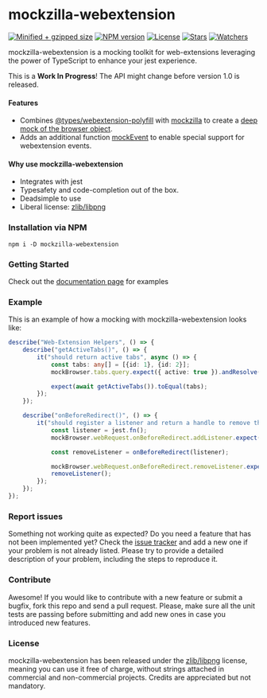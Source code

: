 # mockzilla-webextension

[![Minified + gzipped size](https://badgen.net/bundlephobia/minzip/mockzilla-webextension)](https://www.npmjs.com/package/mockzilla-webextension)
[![NPM version](https://badgen.net/npm/v/mockzilla-webextension)](https://www.npmjs.com/package/mockzilla-webextension)
[![License](https://badgen.net/github/license/lusito/mockzilla-webextension)](https://github.com/lusito/mockzilla-webextension/blob/master/LICENSE)
[![Stars](https://badgen.net/github/stars/lusito/mockzilla-webextension)](https://github.com/lusito/mockzilla-webextension)
[![Watchers](https://badgen.net/github/watchers/lusito/mockzilla-webextension)](https://github.com/lusito/mockzilla-webextension)

mockzilla-webextension is a mocking toolkit for web-extensions leveraging the power of TypeScript to enhance your jest experience.

This is a **Work In Progress**! The API might change before version 1.0 is released.

#### Features

- Combines [@types/webextension-polyfill](https://github.com/lusito/webextension-polyfill-ts) with [mockzilla](https://github.com/lusito/mockzilla) to create a [deep mock of the browser object](https://lusito.github.io/mockzilla-webextension/browser.html).
- Adds an additional function [mockEvent](https://lusito.github.io/mockzilla-webextension/mock-event.html) to enable special support for webextension events.

#### Why use mockzilla-webextension

- Integrates with jest
- Typesafety and code-completion out of the box.
- Deadsimple to use
- Liberal license: [zlib/libpng](https://github.com/Lusito/mockzilla-webextension/blob/master/LICENSE)

### Installation via NPM

```npm i -D mockzilla-webextension```

### Getting Started

Check out the [documentation page](https://lusito.github.io/mockzilla-webextension/) for examples

### Example

This is an example of how a mocking with mockzilla-webextension looks like:

```TypeScript
describe("Web-Extension Helpers", () => {
    describe("getActiveTabs()", () => {
        it("should return active tabs", async () => {
            const tabs: any[] = [{id: 1}, {id: 2}];
            mockBrowser.tabs.query.expect({ active: true }).andResolve(tabs);

            expect(await getActiveTabs()).toEqual(tabs);
        });
    });

    describe("onBeforeRedirect()", () => {
        it("should register a listener and return a handle to remove the listener again", () => {
            const listener = jest.fn();
            mockBrowser.webRequest.onBeforeRedirect.addListener.expect(listener, expect.anything());

            const removeListener = onBeforeRedirect(listener);

            mockBrowser.webRequest.onBeforeRedirect.removeListener.expect(listener);
            removeListener();
        });
    });
});
```

### Report issues

Something not working quite as expected? Do you need a feature that has not been implemented yet? Check the [issue tracker](https://github.com/Lusito/mockzilla-webextension/issues) and add a new one if your problem is not already listed. Please try to provide a detailed description of your problem, including the steps to reproduce it.

### Contribute

Awesome! If you would like to contribute with a new feature or submit a bugfix, fork this repo and send a pull request. Please, make sure all the unit tests are passing before submitting and add new ones in case you introduced new features.

### License

mockzilla-webextension has been released under the [zlib/libpng](https://github.com/Lusito/mockzilla-webextension/blob/master/LICENSE) license, meaning you
can use it free of charge, without strings attached in commercial and non-commercial projects. Credits are appreciated but not mandatory.

